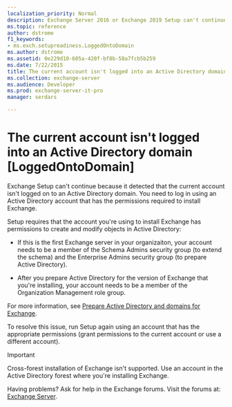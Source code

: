 ```yaml
---
localization_priority: Normal
description: Exchange Server 2016 or Exchange 2019 Setup can't continue because your account isn't logged on to Active Directory.
ms.topic: reference
author: dstrome
f1_keywords:
- ms.exch.setupreadiness.LoggedOntoDomain
ms.author: dstrome
ms.assetid: 0e229d10-605a-420f-bf8b-58a7fcb5b259
ms.date: 7/22/2015
title: The current account isn't logged into an Active Directory domain [LoggedOntoDomain]
ms.collection: exchange-server
ms.audience: Developer
ms.prod: exchange-server-it-pro
manager: serdars

---
```


# The current account isn't logged into an Active Directory domain [LoggedOntoDomain]

Exchange Setup can't continue because it detected that the current account isn't logged on to an Active Directory domain. You need to log in using an Active Directory account that has the permissions required to install Exchange.

Setup requires that the account you're using to install Exchange has permissions to create and modify objects in Active Directory:

- If this is the first Exchange server in your organizaiton, your account needs to be a member of the Schema Admins security group (to extend the schema) and the Enterprise Admins security group (to prepare Active Directory).

- After you prepare Active Directory for the version of Exchange that you're installing, your account needs to be a member of the Organization Management role group.

For more information, see [Prepare Active Directory and domains for Exchange](../prepare-ad-and-domains.md).
 
To resolve this issue, run Setup again using an account that has the appropriate permissions (grant permissions to the current account or use a different account).
 
> [!IMPORTANT]
> Cross-forest installation of Exchange isn't supported. Use an account in the Active Directory forest where you're installing Exchange.
  
Having problems? Ask for help in the Exchange forums. Visit the forums at: [Exchange Server](https://go.microsoft.com/fwlink/p/?linkId=60612).

